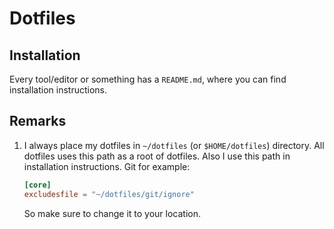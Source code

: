 # Dotfiles

## Installation

Every tool/editor or something has a `README.md`, where you can find installation instructions.

## Remarks

1. I always place my dotfiles in `~/dotfiles` (or `$HOME/dotfiles`) directory. All dotfiles uses this path as a root of dotfiles.
   Also I use this path in installation instructions. Git for example:

    ```toml
    [core]
    excludesfile = "~/dotfiles/git/ignore"
    ```

    So make sure to change it to your location.
